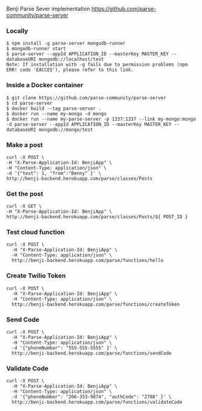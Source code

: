 Benji Parse Sever implementation
https://github.com/parse-community/parse-server


### Locally
```
$ npm install -g parse-server mongodb-runner
$ mongodb-runner start
$ parse-server --appId APPLICATION_ID --masterKey MASTER_KEY --databaseURI mongodb://localhost/test
Note: If installation with -g fails due to permission problems (npm ERR! code 'EACCES'), please refer to this link.
```

### Inside a Docker container
```
$ git clone https://github.com/parse-community/parse-server
$ cd parse-server
$ docker build --tag parse-server .
$ docker run --name my-mongo -d mongo
$ docker run --name my-parse-server -p 1337:1337 --link my-mongo:mongo -d parse-server --appId APPLICATION_ID --masterKey MASTER_KEY --databaseURI mongodb://mongo/test
```

### Make a post
```
curl -X POST \
-H "X-Parse-Application-Id: BenjiApp" \
-H "Content-Type: application/json" \
-d '{"test": 1, "from":"Benny" }' \
http://benji-backend.herokuapp.com/parse/classes/Posts
```

### Get the post
```
curl -X GET \
-H "X-Parse-Application-Id: BenjiApp" \
http://benji-backend.herokuapp.com/parse/classes/Posts/${ POST_ID }
```


### Test cloud function
```
curl -X POST \
  -H "X-Parse-Application-Id: BenjiApp" \
  -H "Content-Type: application/json" \
  http://benji-backend.herokuapp.com/parse/functions/hello
```

### Create Twilio Token
```
curl -X POST \
  -H "X-Parse-Application-Id: BenjiApp" \
  -H "Content-Type: application/json" \
  http://benji-backend.herokuapp.com/parse/functions/createToken
```


### Send Code
```
curl -X POST \
  -H "X-Parse-Application-Id: BenjiApp" \
  -H "Content-Type: application/json" \
  -d '{"phoneNumber": "555-555-5555" }' \
  http://benji-backend.herokuapp.com/parse/functions/sendCode
```

### Validate Code
```
curl -X POST \
  -H "X-Parse-Application-Id: BenjiApp" \
  -H "Content-Type: application/json" \
  -d '{"phoneNumber": "206-353-9874", "authCode": "2788" }' \
  http://benji-backend.herokuapp.com/parse/functions/validateCode
```
